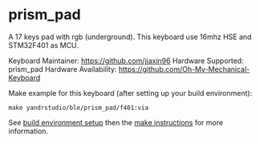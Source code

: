 prism_pad
===

A 17 keys pad with rgb (underground).
This keyboard use 16mhz HSE and STM32F401 as MCU.

Keyboard Maintainer: https://github.com/jiaxin96
Hardware Supported: prism_pad
Hardware Availability: https://github.com/Oh-My-Mechanical-Keyboard 

Make example for this keyboard (after setting up your build environment):

    make yandrstudio/ble/prism_pad/f401:via

See [build environment setup](https://docs.qmk.fm/#/getting_started_build_tools) then the [make instructions](https://docs.qmk.fm/#/getting_started_make_guide) for more information.
